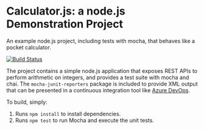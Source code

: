 Calculator.js: a node.js Demonstration Project
==============================================
An example node.js project, including tests with mocha, that behaves like
a pocket calculator.

[![Build Status](https://dev.azure.com/LabUser-14695967/Parts%20Unlimited/_apis/build/status/atingupta2005.calculator?branchName=master)](https://dev.azure.com/LabUser-14695967/Parts%20Unlimited/_build/latest?definitionId=3&branchName=master)

The project contains a simple node.js application that exposes REST APIs
to perform arithmetic on integers, and provides a test suite with mocha
and chai.  The `mocha-junit-reporters` package is included to provide XML
output that can be presented in a continuous integration tool like
[Azure DevOps](https://azure.com/devops).

To build, simply: 

1. Runs `npm install` to install dependencies.
2. Runs `npm test` to run Mocha and execute the unit tests.

